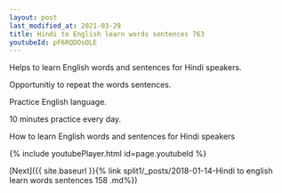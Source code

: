 ```yaml
---
layout: post
last_modified_at: 2021-03-29
title: Hindi to English learn words sentences 763 
youtubeId: pF6RQDOsOLE
---
```

 
 
Helps to learn English words and sentences for Hindi speakers.

Opportunitiy to repeat the words sentences. 

Practice English language. 
 
10 minutes practice every day. 
 
How to learn English words and sentences for Hindi speakers 
 
{% include youtubePlayer.html id=page.youtubeId %}
 
 
[Next]({{ site.baseurl }}{% link  split1/_posts/2018-01-14-Hindi to english learn words sentences 158 .md%})
 

